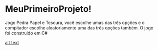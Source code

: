 # MeuPrimeiroProjeto!

Jogo Pedra Papel e Tesoura, você escolhe umas das três opções e o compitador escolhe aleatoriamente uma das três opções também.
O jogo foi construido em C#

[alt text](image.png)
